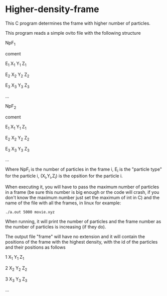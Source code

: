 # Higher-density-frame

This C program determines the frame with higher number of particles.

This program reads a simple ovito file with the following structure


NpF<sub>1</sub>

  coment

E<sub>1</sub> X<sub>1</sub> Y<sub>1</sub> Z<sub>1</sub>

E<sub>2</sub> X<sub>2</sub> Y<sub>2</sub> Z<sub>2</sub>

E<sub>3</sub> X<sub>3</sub> Y<sub>3</sub> Z<sub>3</sub>

...

NpF<sub>2</sub>

  coment

E<sub>1</sub> X<sub>1</sub> Y<sub>1</sub> Z<sub>1</sub>

E<sub>2</sub> X<sub>2</sub> Y<sub>2</sub> Z<sub>2</sub>

E<sub>3</sub> X<sub>3</sub> Y<sub>3</sub> Z<sub>3</sub>

...


Where NpF<sub>i</sub> is the number of particles in the frame i, E<sub>i</sub> is the "particle type" for the particle i, (X<sub>i</sub>,Y<sub>i</sub>,Z<sub>i</sub>) is the opsition for the particle i.

When executing it, you will have to pass the maximum number of particles in a frame (be sure this number is big enough or the code will crash, if you don't know the maximum number just set the maximum of int in C) and the name of the file with all the frames, in linux for example:

`
./a.out 5000 movie.xyz
`

When running, it will print the number of particles and the frame number as the number of particles is increasing (if they do).

The output file "frame" will have no extension and it will contain the positions of the frame with the highest density, with the id of the particles and their positions as follows


1 X<sub>1</sub> Y<sub>1</sub> Z<sub>1</sub>

2 X<sub>2</sub> Y<sub>2</sub> Z<sub>2</sub>

3 X<sub>3</sub> Y<sub>3</sub> Z<sub>3</sub>

...
